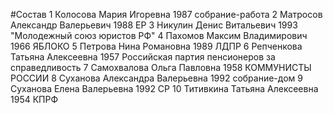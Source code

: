 #Состав
1 Колосова Мария Игоревна 1987 собрание-работа
2 Матросов Александр Валерьевич 1988 ЕР
3 Никулин Денис Витальевич 1993 \"Молодежный союз юристов РФ\"
4 Пахомов Максим Владимирович 1966 ЯБЛОКО
5 Петрова Нина Романовна 1989 ЛДПР
6 Репченкова Татьяна Алексеевна 1957 Российская партия пенсионеров за справедливость
7 Самохвалова Ольга Павловна 1958 КОММУНИСТЫ РОССИИ
8 Суханова Александра Валерьевна 1992 собрание-дом
9 Суханова Елена Валерьевна 1992 СР
10 Титивкина Татьяна Алексеевна 1954 КПРФ
